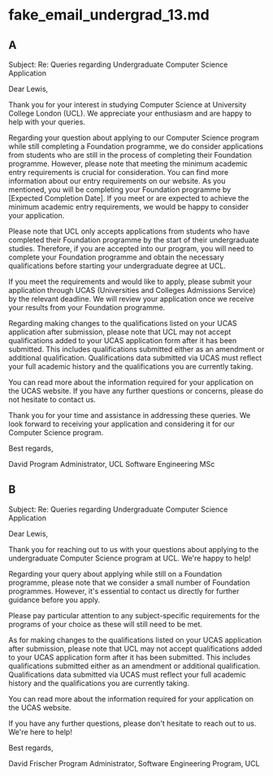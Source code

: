 # fake_email_undergrad_13.md

## A

Subject: Re: Queries regarding Undergraduate Computer Science Application

Dear Lewis,

Thank you for your interest in studying Computer Science at University College London (UCL). We appreciate your enthusiasm and are happy to help with your queries.

Regarding your question about applying to our Computer Science program while still completing a Foundation programme, we do consider applications from students who are still in the process of completing their Foundation programme. However, please note that meeting the minimum academic entry requirements is crucial for consideration. You can find more information about our entry requirements on our website. As you mentioned, you will be completing your Foundation programme by [Expected Completion Date]. If you meet or are expected to achieve the minimum academic entry requirements, we would be happy to consider your application.

Please note that UCL only accepts applications from students who have completed their Foundation programme by the start of their undergraduate studies. Therefore, if you are accepted into our program, you will need to complete your Foundation programme and obtain the necessary qualifications before starting your undergraduate degree at UCL.

If you meet the requirements and would like to apply, please submit your application through UCAS (Universities and Colleges Admissions Service) by the relevant deadline. We will review your application once we receive your results from your Foundation programme.

Regarding making changes to the qualifications listed on your UCAS application after submission, please note that UCL may not accept qualifications added to your UCAS application form after it has been submitted. This includes qualifications submitted either as an amendment or additional qualification. Qualifications data submitted via UCAS must reflect your full academic history and the qualifications you are currently taking.

You can read more about the information required for your application on the UCAS website. If you have any further questions or concerns, please do not hesitate to contact us.

Thank you for your time and assistance in addressing these queries. We look forward to receiving your application and considering it for our Computer Science program.

Best regards,

David
Program Administrator, UCL Software Engineering MSc

## B

Subject: Re: Queries regarding Undergraduate Computer Science Application

Dear Lewis,

Thank you for reaching out to us with your questions about applying to the undergraduate Computer Science program at UCL. We're happy to help!

Regarding your query about applying while still on a Foundation programme, please note that we consider a small number of Foundation programmes. However, it's essential to contact us directly for further guidance before you apply.

Please pay particular attention to any subject-specific requirements for the programs of your choice as these will still need to be met.

As for making changes to the qualifications listed on your UCAS application after submission, please note that UCL may not accept qualifications added to your UCAS application form after it has been submitted. This includes qualifications submitted either as an amendment or additional qualification. Qualifications data submitted via UCAS must reflect your full academic history and the qualifications you are currently taking.

You can read more about the information required for your application on the UCAS website.

If you have any further questions, please don't hesitate to reach out to us. We're here to help!

Best regards,

David Frischer
Program Administrator, Software Engineering Program, UCL



